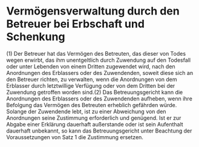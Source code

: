 # Vermögensverwaltung durch den Betreuer bei Erbschaft und Schenkung

(1) Der Betreuer hat das Vermögen des Betreuten, das dieser von Todes wegen erwirbt, das ihm unentgeltlich durch Zuwendung auf den Todesfall oder unter Lebenden von einem Dritten zugewendet wird, nach den Anordnungen des Erblassers oder des Zuwendenden, soweit diese sich an den Betreuer richten, zu verwalten, wenn die Anordnungen von dem Erblasser durch letztwillige Verfügung oder von dem Dritten bei der Zuwendung getroffen worden sind.(2) Das Betreuungsgericht kann die Anordnungen des Erblassers oder des Zuwendenden aufheben, wenn ihre Befolgung das Vermögen des Betreuten erheblich gefährden würde. Solange der Zuwendende lebt, ist zu einer Abweichung von den Anordnungen seine Zustimmung erforderlich und genügend. Ist er zur Abgabe einer Erklärung dauerhaft außerstande oder ist sein Aufenthalt dauerhaft unbekannt, so kann das Betreuungsgericht unter Beachtung der Voraussetzungen von Satz 1 die Zustimmung ersetzen. 

